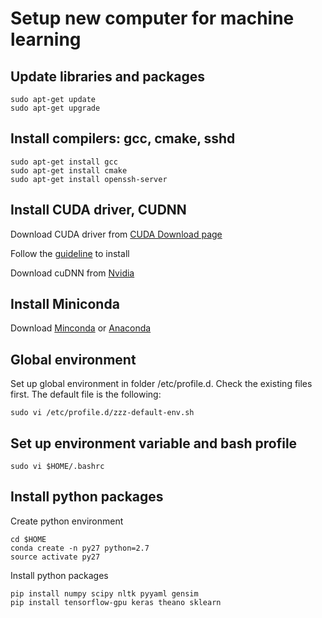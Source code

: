 # Setup new computer for machine learning

## Update libraries and packages
```
sudo apt-get update
sudo apt-get upgrade
```

## Install compilers: gcc, cmake, sshd
```
sudo apt-get install gcc
sudo apt-get install cmake
sudo apt-get install openssh-server
```

## Install CUDA driver, CUDNN
Download CUDA driver from [CUDA Download page](https://developer.nvidia.com/cuda-toolkit)

Follow the [guideline](http://docs.nvidia.com/cuda/cuda-installation-guide-linux/index.html1) to install

Download cuDNN from [Nvidia](https://developer.nvidia.com/cudnn)

## Install Miniconda
Download [Minconda](https://conda.io/miniconda.html) or [Anaconda](https://www.anaconda.com/download/)

## Global environment
Set up global environment in folder /etc/profile.d. Check the existing files first. The default file is the following:
```
sudo vi /etc/profile.d/zzz-default-env.sh
```


## Set up environment variable and bash profile

```
sudo vi $HOME/.bashrc
```

## Install python packages
Create python environment
```
cd $HOME
conda create -n py27 python=2.7
source activate py27
```
Install python packages
```
pip install numpy scipy nltk pyyaml gensim
pip install tensorflow-gpu keras theano sklearn
```

